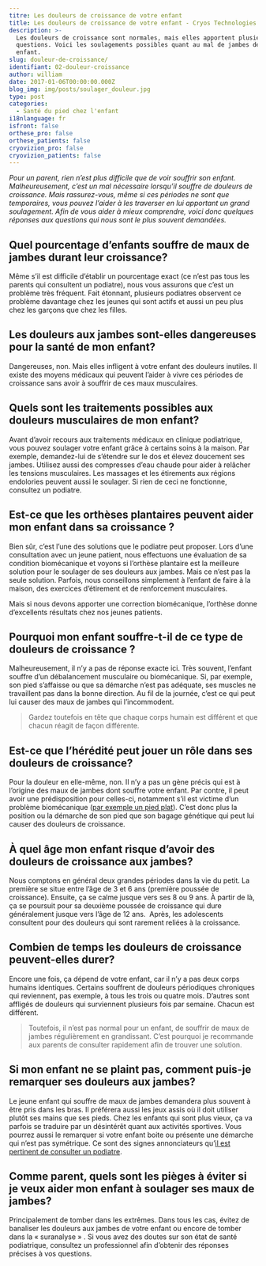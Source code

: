 ```yaml
---
titre: Les douleurs de croissance de votre enfant
title: Les douleurs de croissance de votre enfant - Cryos Technologies
description: >-
  Les douleurs de croissance sont normales, mais elles apportent plusieurs
  questions. Voici les soulagements possibles quant au mal de jambes de votre
  enfant.
slug: douleur-de-croissance/
identifiant: 02-douleur-croissance
author: william
date: 2017-01-06T00:00:00.000Z
blog_img: img/posts/soulager_douleur.jpg
type: post
categories:
  - Santé du pied chez l'enfant
i18nlanguage: fr
isfront: false
orthese_pro: false
orthese_patients: false
cryovizion_pro: false
cryovizion_patients: false
---
```


*Pour un parent, rien n’est plus difficile que de voir souffrir son enfant. Malheureusement, c’est un mal nécessaire lorsqu’il souffre de douleurs de croissance. Mais rassurez-vous, même si ces périodes ne sont que temporaires, vous pouvez l’aider à les traverser en lui apportant un grand soulagement.
Afin de vous aider à mieux comprendre, voici donc quelques réponses aux questions qui nous sont le plus souvent demandées.*

## Quel pourcentage d’enfants souffre de maux de jambes durant leur croissance?

Même s’il est difficile d’établir un pourcentage exact (ce n’est pas tous les parents qui consultent un podiatre), nous vous assurons que c’est un problème très fréquent. Fait étonnant, plusieurs podiatres observent ce problème davantage chez les jeunes qui sont actifs et aussi un peu plus chez les garçons que chez les filles.

## Les douleurs aux jambes sont-elles dangereuses pour la santé de mon enfant?

Dangereuses, non. Mais elles infligent à votre enfant des douleurs inutiles. Il existe des moyens médicaux qui peuvent l’aider à vivre ces périodes de croissance sans avoir à souffrir de ces maux musculaires.

## Quels sont les traitements possibles aux douleurs musculaires de mon enfant?

Avant d’avoir recours aux traitements médicaux en clinique podiatrique, vous pouvez soulager votre enfant grâce à certains soins à la maison. Par exemple, demandez-lui de s’étendre sur le dos et élevez doucement ses jambes. Utilisez aussi des compresses d’eau chaude pour aider à relâcher les tensions musculaires. Les massages et les étirements aux régions endolories peuvent aussi le soulager. Si rien de ceci ne fonctionne, consultez un podiatre.

## Est-ce que les orthèses plantaires peuvent aider mon enfant dans sa croissance ?

Bien sûr, c’est l’une des solutions que le podiatre peut proposer. Lors d’une consultation avec un jeune patient, nous effectuons une évaluation de sa condition biomécanique et voyons si l’orthèse plantaire est la meilleure solution pour le soulager de ses douleurs aux jambes. Mais ce n’est pas la seule solution. Parfois, nous conseillons simplement à l’enfant de faire à la maison, des exercices d’étirement et de renforcement musculaires.

Mais si nous devons apporter une correction biomécanique, l’orthèse donne d’excellents résultats chez nos jeunes patients.

## Pourquoi mon enfant souffre-t-il de ce type de douleurs de croissance ?

Malheureusement, il n’y a pas de réponse exacte ici. Très souvent, l’enfant souffre d’un débalancement musculaire ou biomécanique. Si, par exemple, son pied s’affaisse ou que sa démarche n’est pas adéquate, ses muscles ne travaillent pas dans la bonne direction. Au fil de la journée, c’est ce qui peut lui causer des maux de jambes qui l’incommodent.

> Gardez toutefois en tête que chaque corps humain est différent et que chacun réagit de façon différente.

## Est-ce que l’hérédité peut jouer un rôle dans ses douleurs de croissance?

Pour la douleur en elle-même, non. Il n’y a pas un gène précis qui est à l’origine des maux de jambes dont souffre votre enfant. Par contre, il peut avoir une prédisposition pour celles-ci, notamment s’il est victime d’un problème biomécanique ([par exemple un pied plat](http://www.cryos.com/pied-plat-chez-lenfant-causes-symptomes-traitements-connaitre/)). C’est donc plus la position ou la démarche de son pied que son bagage génétique qui peut lui causer des douleurs de croissance.

## À quel âge mon enfant risque d’avoir des douleurs de croissance aux jambes?

Nous comptons en général deux grandes périodes dans la vie du petit. La première se situe entre l’âge de 3 et 6 ans (première poussée de croissance). Ensuite, ça se calme jusque vers ses 8 ou 9 ans. À partir de là, ça se poursuit pour sa deuxième poussée de croissance qui dure généralement jusque vers l’âge de 12 ans.  Après, les adolescents consultent pour des douleurs qui sont rarement reliées à la croissance.

## Combien de temps les douleurs de croissance peuvent-elles durer?

Encore une fois, ça dépend de votre enfant, car il n’y a pas deux corps humains identiques. Certains souffrent de douleurs périodiques chroniques qui reviennent, pas exemple, à tous les trois ou quatre mois. D’autres sont affligés de douleurs qui surviennent plusieurs fois par semaine. Chacun est différent.

> Toutefois, il n’est pas normal pour un enfant, de souffrir de maux de jambes régulièrement en grandissant. C’est pourquoi je recommande aux parents de consulter rapidement afin de trouver une solution.

## Si mon enfant ne se plaint pas, comment puis-je remarquer ses douleurs aux jambes?

Le jeune enfant qui souffre de maux de jambes demandera plus souvent à être pris dans les bras. Il préférera aussi les jeux assis où il doit utiliser plutôt ses mains que ses pieds. Chez les enfants qui sont plus vieux, ça va parfois se traduire par un désintérêt quant aux activités sportives. Vous pourrez aussi le remarquer si votre enfant boite ou présente une démarche qui n’est pas symétrique. Ce sont des signes annonciateurs qu’[il est pertinent de consulter un podiatre](http://www.cryos.com/trouver-une-clinique/).

## Comme parent, quels sont les pièges à éviter si je veux aider mon enfant à soulager ses maux de jambes?

Principalement de tomber dans les extrêmes. Dans tous les cas, évitez de banaliser les douleurs aux jambes de votre enfant ou encore de tomber dans la « suranalyse » . Si vous avez des doutes sur son état de santé podiatrique, consultez un professionnel afin d’obtenir des réponses précises à vos questions.
